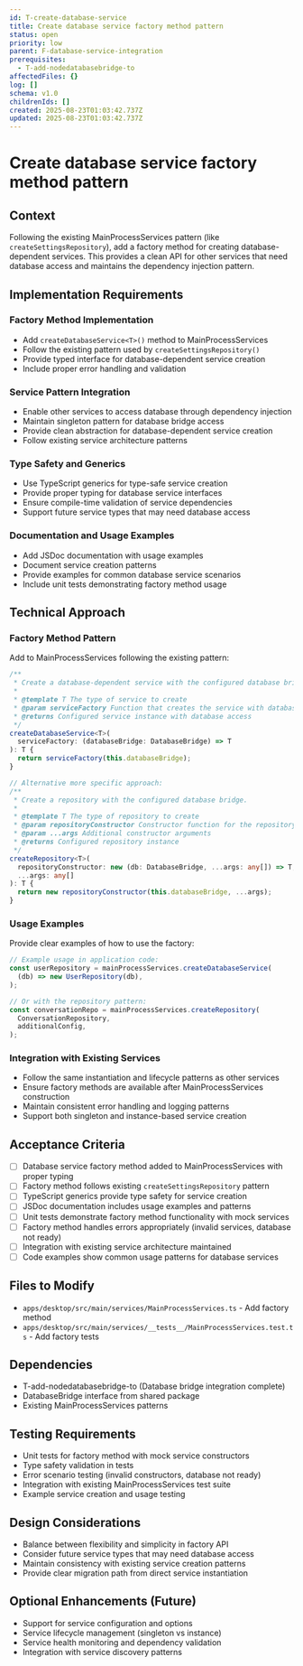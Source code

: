 ```yaml
---
id: T-create-database-service
title: Create database service factory method pattern
status: open
priority: low
parent: F-database-service-integration
prerequisites:
  - T-add-nodedatabasebridge-to
affectedFiles: {}
log: []
schema: v1.0
childrenIds: []
created: 2025-08-23T01:03:42.737Z
updated: 2025-08-23T01:03:42.737Z
---
```


# Create database service factory method pattern

## Context

Following the existing MainProcessServices pattern (like `createSettingsRepository`), add a factory method for creating database-dependent services. This provides a clean API for other services that need database access and maintains the dependency injection pattern.

## Implementation Requirements

### Factory Method Implementation

- Add `createDatabaseService<T>()` method to MainProcessServices
- Follow the existing pattern used by `createSettingsRepository()`
- Provide typed interface for database-dependent service creation
- Include proper error handling and validation

### Service Pattern Integration

- Enable other services to access database through dependency injection
- Maintain singleton pattern for database bridge access
- Provide clean abstraction for database-dependent service creation
- Follow existing service architecture patterns

### Type Safety and Generics

- Use TypeScript generics for type-safe service creation
- Provide proper typing for database service interfaces
- Ensure compile-time validation of service dependencies
- Support future service types that may need database access

### Documentation and Usage Examples

- Add JSDoc documentation with usage examples
- Document service creation patterns
- Provide examples for common database service scenarios
- Include unit tests demonstrating factory method usage

## Technical Approach

### Factory Method Pattern

Add to MainProcessServices following the existing pattern:

```typescript
/**
 * Create a database-dependent service with the configured database bridge.
 *
 * @template T The type of service to create
 * @param serviceFactory Function that creates the service with database dependency
 * @returns Configured service instance with database access
 */
createDatabaseService<T>(
  serviceFactory: (databaseBridge: DatabaseBridge) => T
): T {
  return serviceFactory(this.databaseBridge);
}

// Alternative more specific approach:
/**
 * Create a repository with the configured database bridge.
 *
 * @template T The type of repository to create
 * @param repositoryConstructor Constructor function for the repository
 * @param ...args Additional constructor arguments
 * @returns Configured repository instance
 */
createRepository<T>(
  repositoryConstructor: new (db: DatabaseBridge, ...args: any[]) => T,
  ...args: any[]
): T {
  return new repositoryConstructor(this.databaseBridge, ...args);
}
```

### Usage Examples

Provide clear examples of how to use the factory:

```typescript
// Example usage in application code:
const userRepository = mainProcessServices.createDatabaseService(
  (db) => new UserRepository(db),
);

// Or with the repository pattern:
const conversationRepo = mainProcessServices.createRepository(
  ConversationRepository,
  additionalConfig,
);
```

### Integration with Existing Services

- Follow the same instantiation and lifecycle patterns as other services
- Ensure factory methods are available after MainProcessServices construction
- Maintain consistent error handling and logging patterns
- Support both singleton and instance-based service creation

## Acceptance Criteria

- [ ] Database service factory method added to MainProcessServices with proper typing
- [ ] Factory method follows existing `createSettingsRepository` pattern
- [ ] TypeScript generics provide type safety for service creation
- [ ] JSDoc documentation includes usage examples and patterns
- [ ] Unit tests demonstrate factory method functionality with mock services
- [ ] Factory method handles errors appropriately (invalid services, database not ready)
- [ ] Integration with existing service architecture maintained
- [ ] Code examples show common usage patterns for database services

## Files to Modify

- `apps/desktop/src/main/services/MainProcessServices.ts` - Add factory method
- `apps/desktop/src/main/services/__tests__/MainProcessServices.test.ts` - Add factory tests

## Dependencies

- T-add-nodedatabasebridge-to (Database bridge integration complete)
- DatabaseBridge interface from shared package
- Existing MainProcessServices patterns

## Testing Requirements

- Unit tests for factory method with mock service constructors
- Type safety validation in tests
- Error scenario testing (invalid constructors, database not ready)
- Integration with existing MainProcessServices test suite
- Example service creation and usage testing

## Design Considerations

- Balance between flexibility and simplicity in factory API
- Consider future service types that may need database access
- Maintain consistency with existing service creation patterns
- Provide clear migration path from direct service instantiation

## Optional Enhancements (Future)

- Support for service configuration and options
- Service lifecycle management (singleton vs instance)
- Service health monitoring and dependency validation
- Integration with service discovery patterns
